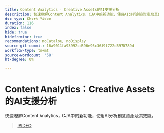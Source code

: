 ```yaml
---
title: Content Analytics - Creative Assets的AI支援分析
description: 快速瞭解Content Analytics，CJA中的新功能，使用AI分析創意資產及其效能。
doc-type: Short Video
duration: 116
index: false
hide: true
hidefromtoc: true
recommendations: noCatalog, noDisplay
source-git-commit: 16a9013fa93992cd896e95c3689f722d5970789d
workflow-type: tm+mt
source-wordcount: '58'
ht-degree: 0%

---
```



# Content Analytics：Creative Assets的AI支援分析

快速瞭解Content Analytics，CJA中的新功能，使用AI分析創意資產及其效能。

<!-- 62_S103_3442450_115_content-analytics-aipowered-insights-for-creative-assets -->
>[!VIDEO](https://video.tv.adobe.com/v/3458352/?learn=on&enablevpops=true)
